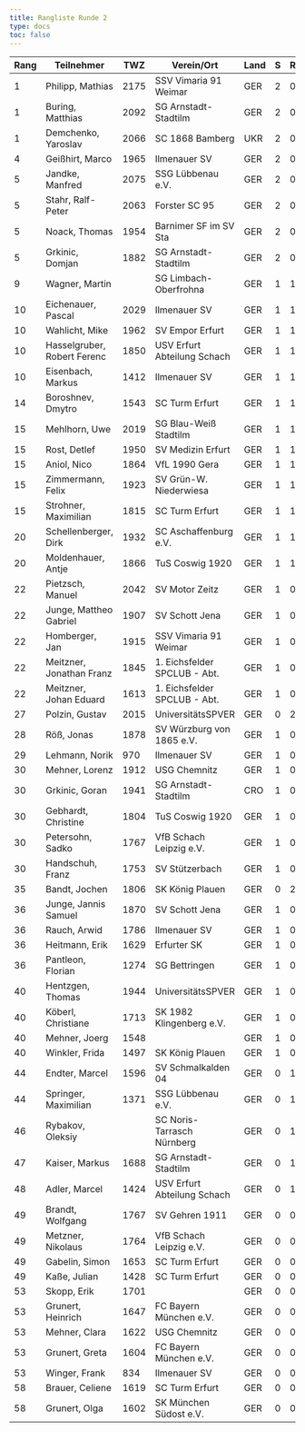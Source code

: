 ```yaml
---
title: Rangliste Runde 2
type: docs
toc: false
---
```


| Rang | Teilnehmer                  | TWZ  | Verein/Ort                   | Land | S   | R   | V   | Punkte | Buchh | SoBerg | DiVerg |
| ---- | --------------------------- | ---- | ---------------------------- | ---- | --- | --- | --- | ------ | ----- | ------ | ------ |
| 1    | Philipp, Mathias            | 2175 | SSV Vimaria 91 Weimar        | GER  | 2   | 0   | 0   | 2.0    | 2.0   | 2.00   | ---    |
| 1    | Buring, Matthias            | 2092 | SG Arnstadt-Stadtilm         | GER  | 2   | 0   | 0   | 2.0    | 2.0   | 2.00   | ---    |
| 1    | Demchenko, Yaroslav         | 2066 | SC 1868 Bamberg              | UKR  | 2   | 0   | 0   | 2.0    | 2.0   | 2.00   | ---    |
| 4    | Geißhirt, Marco             | 1965 | Ilmenauer SV                 | GER  | 2   | 0   | 0   | 2.0    | 1.5   | 1.50   | ---    |
| 5    | Jandke, Manfred             | 2075 | SSG Lübbenau e.V.            | GER  | 2   | 0   | 0   | 2.0    | 1.0   | 1.00   | ---    |
| 5    | Stahr, Ralf-Peter           | 2063 | Forster SC 95                | GER  | 2   | 0   | 0   | 2.0    | 1.0   | 1.00   | ---    |
| 5    | Noack, Thomas               | 1954 | Barnimer SF im SV Sta        | GER  | 2   | 0   | 0   | 2.0    | 1.0   | 1.00   | ---    |
| 5    | Grkinic, Domjan             | 1882 | SG Arnstadt-Stadtilm         | GER  | 2   | 0   | 0   | 2.0    | 1.0   | 1.00   | ---    |
| 9    | Wagner, Martin              |      | SG Limbach-Oberfrohna        | GER  | 1   | 1   | 0   | 1.5    | 3.0   | 2.25   | ---    |
| 10   | Eichenauer, Pascal          | 2029 | Ilmenauer SV                 | GER  | 1   | 1   | 0   | 1.5    | 2.5   | 1.75   | ---    |
| 10   | Wahlicht, Mike              | 1962 | SV Empor Erfurt              | GER  | 1   | 1   | 0   | 1.5    | 2.5   | 1.75   | ---    |
| 10   | Hasselgruber, Robert Ferenc | 1850 | USV Erfurt Abteilung Schach  | GER  | 1   | 1   | 0   | 1.5    | 2.5   | 1.75   | ---    |
| 10   | Eisenbach, Markus           | 1412 | Ilmenauer SV                 | GER  | 1   | 1   | 0   | 1.5    | 2.5   | 1.75   | ---    |
| 14   | Boroshnev, Dmytro           | 1543 | SC Turm Erfurt               | GER  | 1   | 1   | 0   | 1.5    | 1.5   | 1.00   | ---    |
| 15   | Mehlhorn, Uwe               | 2019 | SG Blau-Weiß Stadtilm        | GER  | 1   | 1   | 0   | 1.5    | 1.5   | 0.75   | ---    |
| 15   | Rost, Detlef                | 1950 | SV Medizin Erfurt            | GER  | 1   | 1   | 0   | 1.5    | 1.5   | 0.75   | ---    |
| 15   | Aniol, Nico                 | 1864 | VfL 1990 Gera                | GER  | 1   | 1   | 0   | 1.5    | 1.5   | 0.75   | ---    |
| 15   | Zimmermann, Felix           | 1923 | SV Grün-W. Niederwiesa       | GER  | 1   | 1   | 0   | 1.5    | 1.5   | 0.75   | ---    |
| 15   | Strohner, Maximilian        | 1815 | SC Turm Erfurt               | GER  | 1   | 1   | 0   | 1.5    | 1.5   | 0.75   | ---    |
| 20   | Schellenberger, Dirk        | 1932 | SC Aschaffenburg e.V.        | GER  | 1   | 1   | 0   | 1.5    | 1.0   | 0.75   | ---    |
| 20   | Moldenhauer, Antje          | 1866 | TuS Coswig 1920              | GER  | 1   | 1   | 0   | 1.5    | 1.0   | 0.75   | ---    |
| 22   | Pietzsch, Manuel            | 2042 | SV Motor Zeitz               | GER  | 1   | 0   | 1   | 1.0    | 3.0   | 1.00   | ---    |
| 22   | Junge, Mattheo Gabriel      | 1907 | SV Schott Jena               | GER  | 1   | 0   | 1   | 1.0    | 3.0   | 1.00   | ---    |
| 22   | Homberger, Jan              | 1915 | SSV Vimaria 91 Weimar        | GER  | 1   | 0   | 1   | 1.0    | 3.0   | 1.00   | ---    |
| 22   | Meitzner, Jonathan Franz    | 1845 | 1. Eichsfelder SPCLUB - Abt. | GER  | 1   | 0   | 1   | 1.0    | 3.0   | 1.00   | ---    |
| 22   | Meitzner, Johan Eduard      | 1613 | 1. Eichsfelder SPCLUB - Abt. | GER  | 1   | 0   | 1   | 1.0    | 3.0   | 1.00   | ---    |
| 27   | Polzin, Gustav              | 2015 | UniversitätsSPVER            | GER  | 0   | 2   | 0   | 1.0    | 2.5   | 1.25   | ---    |
| 28   | Röß, Jonas                  | 1878 | SV Würzburg von 1865 e.V.    | GER  | 1   | 0   | 1   | 1.0    | 2.5   | 0.50   | ---    |
| 29   | Lehmann, Norik              | 970  | Ilmenauer SV                 | GER  | 1   | 0   | 1   | 1.0    | 2.0   | 1.00   | ---    |
| 30   | Mehner, Lorenz              | 1912 | USG Chemnitz                 | GER  | 1   | 0   | 1   | 1.0    | 2.0   | 0.00   | ---    |
| 30   | Grkinic, Goran              | 1941 | SG Arnstadt-Stadtilm         | CRO  | 1   | 0   | 1   | 1.0    | 2.0   | 0.00   | ---    |
| 30   | Gebhardt, Christine         | 1804 | TuS Coswig 1920              | GER  | 1   | 0   | 1   | 1.0    | 2.0   | 0.00   | ---    |
| 30   | Petersohn, Sadko            | 1767 | VfB Schach Leipzig e.V.      | GER  | 1   | 0   | 1   | 1.0    | 2.0   | 0.00   | ---    |
| 30   | Handschuh, Franz            | 1753 | SV Stützerbach               | GER  | 1   | 0   | 1   | 1.0    | 2.0   | 0.00   | ---    |
| 35   | Bandt, Jochen               | 1806 | SK König Plauen              | GER  | 0   | 2   | 0   | 1.0    | 1.5   | 0.75   | ---    |
| 36   | Junge, Jannis Samuel        | 1870 | SV Schott Jena               | GER  | 1   | 0   | 1   | 1.0    | 1.5   | 0.00   | ---    |
| 36   | Rauch, Arwid                | 1786 | Ilmenauer SV                 | GER  | 1   | 0   | 1   | 1.0    | 1.5   | 0.00   | ---    |
| 36   | Heitmann, Erik              | 1629 | Erfurter SK                  | GER  | 1   | 0   | 1   | 1.0    | 1.5   | 0.00   | ---    |
| 36   | Pantleon, Florian           | 1274 | SG Bettringen                | GER  | 1   | 0   | 1   | 1.0    | 1.5   | 0.00   | ---    |
| 40   | Hentzgen, Thomas            | 1944 | UniversitätsSPVER            | GER  | 1   | 0   | 1   | 1.0    | 1.0   | 0.00   | ---    |
| 40   | Köberl, Christiane          | 1713 | SK 1982 Klingenberg e.V.     | GER  | 1   | 0   | 1   | 1.0    | 1.0   | 0.00   | ---    |
| 40   | Mehner, Joerg               | 1548 |                              | GER  | 1   | 0   | 1   | 1.0    | 1.0   | 0.00   | ---    |
| 40   | Winkler, Frida              | 1497 | SK König Plauen              | GER  | 1   | 0   | 1   | 1.0    | 1.0   | 0.00   | ---    |
| 44   | Endter, Marcel              | 1596 | SV Schmalkalden 04           | GER  | 0   | 1   | 1   | 0.5    | 3.0   | 0.75   | ---    |
| 44   | Springer, Maximilian        | 1371 | SSG Lübbenau e.V.            | GER  | 0   | 1   | 1   | 0.5    | 3.0   | 0.75   | ---    |
| 46   | Rybakov, Oleksiy            |      | SC Noris-Tarrasch Nürnberg   | GER  | 0   | 1   | 1   | 0.5    | 2.5   | 0.50   | ---    |
| 47   | Kaiser, Markus              | 1688 | SG Arnstadt-Stadtilm         | GER  | 0   | 1   | 1   | 0.5    | 2.5   | 0.25   | ---    |
| 48   | Adler, Marcel               | 1424 | USV Erfurt Abteilung Schach  | GER  | 0   | 1   | 1   | 0.5    | 1.5   | 0.25   | ---    |
| 49   | Brandt, Wolfgang            | 1767 | SV Gehren 1911               | GER  | 0   | 0   | 2   | 0.0    | 3.0   | 0.00   | ---    |
| 49   | Metzner, Nikolaus           | 1764 | VfB Schach Leipzig e.V.      | GER  | 0   | 0   | 2   | 0.0    | 3.0   | 0.00   | ---    |
| 49   | Gabelin, Simon              | 1653 | SC Turm Erfurt               | GER  | 0   | 0   | 2   | 0.0    | 3.0   | 0.00   | ---    |
| 49   | Kaße, Julian                | 1428 | SC Turm Erfurt               | GER  | 0   | 0   | 2   | 0.0    | 3.0   | 0.00   | ---    |
| 53   | Skopp, Erik                 | 1701 |                              | GER  | 0   | 0   | 2   | 0.0    | 2.5   | 0.00   | ---    |
| 53   | Grunert, Heinrich           | 1647 | FC Bayern München e.V.       | GER  | 0   | 0   | 2   | 0.0    | 2.5   | 0.00   | ---    |
| 53   | Mehner, Clara               | 1622 | USG Chemnitz                 | GER  | 0   | 0   | 2   | 0.0    | 2.5   | 0.00   | ---    |
| 53   | Grunert, Greta              | 1604 | FC Bayern München e.V.       | GER  | 0   | 0   | 2   | 0.0    | 2.5   | 0.00   | ---    |
| 53   | Winger, Frank               | 834  | Ilmenauer SV                 | GER  | 0   | 0   | 2   | 0.0    | 2.5   | 0.00   | ---    |
| 58   | Brauer, Celiene             | 1619 | SC Turm Erfurt               | GER  | 0   | 0   | 2   | 0.0    | 2.0   | 0.00   | ---    |
| 58   | Grunert, Olga               | 1602 | SK München Südost e.V.       | GER  | 0   | 0   | 2   | 0.0    | 2.0   | 0.00   | ---    |